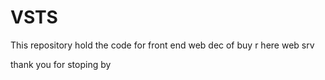 # VSTS
This repository hold the code for front end web dec of buy r here web srv

thank you for stoping by


